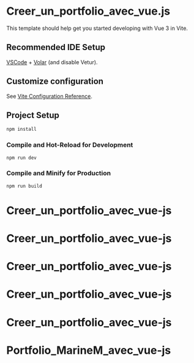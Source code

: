 # Creer_un_portfolio_avec_vue.js

This template should help get you started developing with Vue 3 in Vite.

## Recommended IDE Setup

[VSCode](https://code.visualstudio.com/) + [Volar](https://marketplace.visualstudio.com/items?itemName=Vue.volar) (and disable Vetur).

## Customize configuration

See [Vite Configuration Reference](https://vitejs.dev/config/).

## Project Setup

```sh
npm install
```

### Compile and Hot-Reload for Development

```sh
npm run dev
```

### Compile and Minify for Production

```sh
npm run build
```
# Creer_un_portfolio_avec_vue-js
# Creer_un_portfolio_avec_vue-js
# Creer_un_portfolio_avec_vue-js
# Creer_un_portfolio_avec_vue-js
# Creer_un_portfolio_avec_vue-js
# Portfolio_MarineM_avec_vue-js
